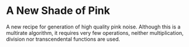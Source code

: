 A New Shade of Pink
==============

A new recipe for generation of high quality pink noise. 
Although this is a multirate algorithm, it requires very few operations,
neither multiplication, division nor transcendental functions are used. 
